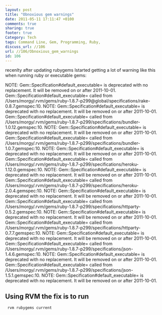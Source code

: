 ```yaml
---
layout: post
title: "Obnoxious gem warnings"
date: 2011-05-11 17:11:47 +0100 
comments: true
sharing: true
footer: true
Category: Tech
tags: Command Line, Gem, Programming, Ruby,
discuss_url: //106
url: //106/Obnoxious_gem_warnings
id: 106
---
```

recenlty after updating rubygems Istarted getting a lot of warning like this when running ruby or executable gems:

NOTE: Gem::Specification#default_executable= is deprecated with no replacement. It will be removed on or after 2011-10-01.
Gem::Specification#default_executable= called from /Users/morgy/.rvm/gems/ruby-1.8.7-p299@global/specifications/rake-0.8.7.gemspec:10.
NOTE: Gem::Specification#default_executable= is deprecated with no replacement. It will be removed on or after 2011-10-01.
Gem::Specification#default_executable= called from /Users/morgy/.rvm/gems/ruby-1.8.7-p299/specifications/bundler-1.0.12.gemspec:10.
NOTE: Gem::Specification#default_executable= is deprecated with no replacement. It will be removed on or after 2011-10-01.
Gem::Specification#default_executable= called from /Users/morgy/.rvm/gems/ruby-1.8.7-p299/specifications/bundler-1.0.7.gemspec:10.
NOTE: Gem::Specification#default_executable= is deprecated with no replacement. It will be removed on or after 2011-10-01.
Gem::Specification#default_executable= called from /Users/morgy/.rvm/gems/ruby-1.8.7-p299/specifications/heroku-1.12.0.gemspec:10.
NOTE: Gem::Specification#default_executable= is deprecated with no replacement. It will be removed on or after 2011-10-01.
Gem::Specification#default_executable= called from /Users/morgy/.rvm/gems/ruby-1.8.7-p299/specifications/heroku-2.0.4.gemspec:10.
NOTE: Gem::Specification#default_executable= is deprecated with no replacement. It will be removed on or after 2011-10-01.
Gem::Specification#default_executable= called from /Users/morgy/.rvm/gems/ruby-1.8.7-p299/specifications/httparty-0.5.2.gemspec:10.
NOTE: Gem::Specification#default_executable= is deprecated with no replacement. It will be removed on or after 2011-10-01.
Gem::Specification#default_executable= called from /Users/morgy/.rvm/gems/ruby-1.8.7-p299/specifications/httparty-0.7.7.gemspec:10.
NOTE: Gem::Specification#default_executable= is deprecated with no replacement. It will be removed on or after 2011-10-01.
Gem::Specification#default_executable= called from /Users/morgy/.rvm/gems/ruby-1.8.7-p299/specifications/json-1.4.6.gemspec:10.
NOTE: Gem::Specification#default_executable= is deprecated with no replacement. It will be removed on or after 2011-10-01.
Gem::Specification#default_executable= called from /Users/morgy/.rvm/gems/ruby-1.8.7-p299/specifications/json-1.5.1.gemspec:10.
NOTE: Gem::Specification#default_executable= is deprecated with no replacement. It will be removed on or after 2011-10-01. 

Using RVM the fix is to run
---------------------------

     rvm rubygems current
